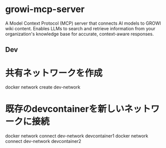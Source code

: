 # growi-mcp-server
A Model Context Protocol (MCP) server that connects AI models to GROWI wiki content. Enables LLMs to search and retrieve information from your organization's knowledge base for accurate, context-aware responses.


## Dev

# 共有ネットワークを作成
docker network create dev-network

# 既存のdevcontainerを新しいネットワークに接続
docker network connect dev-network devcontainer1
docker network connect dev-network devcontainer2
